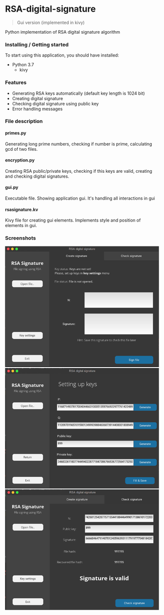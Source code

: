 # RSA-digital-signature
> Gui version (implemented in kivy)

Python implementation of RSA digital signature algorithm

### Installing / Getting started
To start using this application, you should have installed:
- Python 3.7
    * kivy

### Features
  - Generating RSA keys automatically (default key length is 1024 bit)
  - Creating digital signature
  - Checking digital signature using public key
  - Error handling messages

### File description

#### primes.py
Generating long prime numbers, checking if number is prime, calculating gcd of two files.
    
#### encryption.py
Creating RSA public/private keys, checking if this keys are valid, creating and checking digital signatures.

#### gui.py
Executable file. Showing application gui. It's handling all interactions in gui

#### rsasignature.kv
Kivy file for creating gui elements. Implements style and position of elements in gui.

### Screenshots
![Main window](https://github.com/alj06ka/RSA-digital-signature/blob/master/Screenshots/1.png)
![Setting keys menu](https://github.com/alj06ka/RSA-digital-signature/blob/master/Screenshots/2.png)
![Checking signature](https://github.com/alj06ka/RSA-digital-signature/blob/master/Screenshots/3.png)
